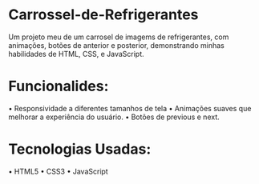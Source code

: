# Carrossel-de-Refrigerantes
Um projeto meu de um carrosel de imagems de refrigerantes, com animações,  botões de anterior e posterior, demonstrando minhas habilidades de HTML, CSS, e JavaScript.
# Funcionalides:
• Responsividade a diferentes tamanhos de tela
• Animações suaves que melhorar a experiência do usuário.
• Botões de previous e next.
# Tecnologias Usadas:
• HTML5
• CSS3
• JavaScript
